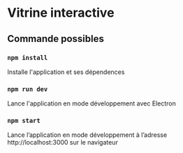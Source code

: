 # Vitrine interactive


## Commande possibles

### `npm install`

Installe l'application et ses dépendences



### `npm run dev`

Lance l'application en mode développement avec Electron



### `npm start`

Lance l’application en mode développement à l’adresse http://localhost:3000 sur le navigateur